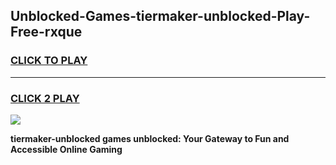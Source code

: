 
## Unblocked-Games-tiermaker-unblocked-Play-Free-rxque
<h3>
<a href="https://premium76.site?title=tiermaker-unblocked&ref=10A">CLICK TO PLAY</a></h3>
<hr>

<h3>
<a href="https://premium76.site?title=tiermaker-unblocked&ref=10A">CLICK 2 PLAY</a>
  
</h3>

<a href="https://premium76.site?title=tiermaker-unblocked&ref=10A"><img src="https://clearcache.store/games.png"></a>


**tiermaker-unblocked games unblocked: Your Gateway to Fun and Accessible Online Gaming**
